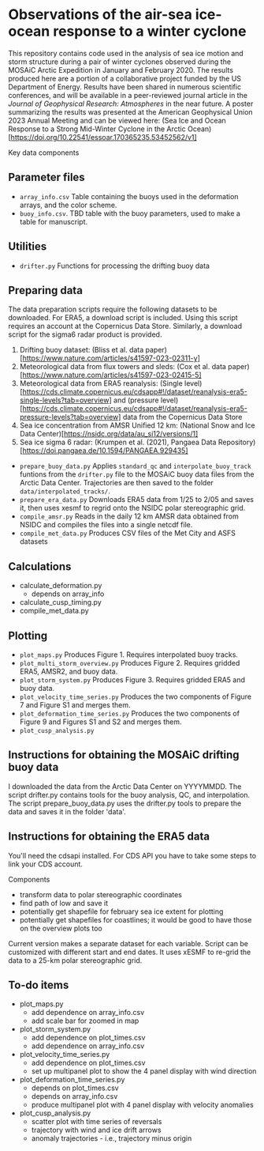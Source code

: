 # Observations of the air-sea ice-ocean response to a winter cyclone
This repository contains code used in the analysis of sea ice motion and storm structure during a pair of winter cyclones observed during the MOSAiC Arctic Expedition in January and February 2020. The results produced here are a portion of a collaborative project funded by the US Department of Energy. Results have been shared in numerous scientific conferences, and will be available in a peer-reviewed journal article in the _Journal of Geophysical Research: Atmospheres_ in the near future. A poster summarizing the results was presented at the American Geophysical Union 2023 Annual Meeting and can be viewed here: (Sea Ice and Ocean Response to a Strong Mid-Winter Cyclone in the Arctic Ocean)[https://doi.org/10.22541/essoar.170365235.53452562/v1]


Key data components

## Parameter files
* `array_info.csv` Table containing the buoys used in the deformation arrays, and the color scheme.
* `buoy_info.csv`. TBD table with the buoy parameters, used to make a table for manuscript.

## Utilities
* `drifter.py` Functions for processing the drifting buoy data

## Preparing data
The data preparation scripts require the following datasets to be downloaded. For ERA5, a download script is included. Using this script requires an account at the Copernicus Data Store. Similarly, a download script for the sigma6 radar product is provided.
1. Drifting buoy dataset: (Bliss et al. data paper)[https://www.nature.com/articles/s41597-023-02311-y]
2. Meteorological data from flux towers and sleds: (Cox et al. data paper)[https://www.nature.com/articles/s41597-023-02415-5]
3. Meteorological data from ERA5 reanalysis: (Single level)[https://cds.climate.copernicus.eu/cdsapp#!/dataset/reanalysis-era5-single-levels?tab=overview] and (pressure level)[https://cds.climate.copernicus.eu/cdsapp#!/dataset/reanalysis-era5-pressure-levels?tab=overview] data from the Copernicus Data Store
4. Sea ice concentration from AMSR Unified 12 km: (National Snow and Ice Data Center)[https://nsidc.org/data/au_si12/versions/1]
5. Sea ice sigma 6 radar: (Krumpen et al. (2021), Pangaea Data Repository)[https://doi.pangaea.de/10.1594/PANGAEA.929435]

* `prepare_buoy_data.py` Applies `standard_qc` and `interpolate_buoy_track` funtions from the `drifter.py` file to the MOSAiC buoy data files from the Arctic Data Center. Trajectories are then saved to the folder `data/interpolated_tracks/`.
* `prepare_era_data.py` Downloads ERA5 data from 1/25 to 2/05 and saves it, then uses xesmf to regrid onto the NSIDC polar stereographic grid.
* `compile_amsr.py` Reads in the daily 12 km AMSR data obtained from NSIDC and compiles the files into a single netcdf file.
* `compile_met_data.py` Produces CSV files of the Met City and ASFS datasets

## Calculations
* calculate_deformation.py
    - depends on array_info
* calculate_cusp_timing.py
* compile_met_data.py

## Plotting
* `plot_maps.py` Produces Figure 1. Requires interpolated buoy tracks.
* `plot_multi_storm_overview.py` Produces Figure 2. Requires gridded ERA5, AMSR2, and buoy data.
* `plot_storm_system.py` Produces Figure 3. Requires gridded ERA5 and buoy data.
* `plot_velocity_time_series.py` Produces the two components of Figure 7 and Figure S1 and merges them.
* `plot_deformation_time_series.py` Produces the two components of Figure 9 and Figures S1 and S2 and merges them.
* `plot_cusp_analysis.py`
    
## Instructions for obtaining the MOSAiC drifting buoy data
I downloaded the data from the Arctic Data Center on YYYYMMDD. The script drifter.py contains tools for the buoy analysis, QC, and interpolation. The script prepare_buoy_data.py uses the drifter.py tools to prepare the data and saves it in the folder 'data'.

## Instructions for obtaining the ERA5 data
You'll need the cdsapi installed. For CDS API you have to take some steps to link your CDS account. 

Components
- transform data to polar stereographic coordinates
- find path of low and save it
- potentially get shapefile for february sea ice extent for plotting
- potentially get shapefiles for coastlines; it would be good to have those on the overview plots too

Current version makes a separate dataset for each variable. Script can be customized with different start and end dates. It uses xESMF to re-grid the data to a 25-km polar stereographic grid. 

## To-do items
* plot_maps.py
    - add dependence on array_info.csv
    - add scale bar for zoomed in map
* plot_storm_system.py
    - add dependence on plot_times.csv
    - add dependence on array_info.csv
* plot_velocity_time_series.py
    - add dependence on plot_times.csv
    - set up multipanel plot to show the 4 panel display with wind direction
* plot_deformation_time_series.py
    - depends on plot_times.csv
    - depends on array_info.csv
    - produce multipanel plot with 4 panel display with velocity anomalies
* plot_cusp_analysis.py
    - scatter plot with time series of reversals
    - trajectory with wind and ice drift arrows
    - anomaly trajectories - i.e., trajectory minus origin
